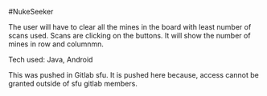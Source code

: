 #NukeSeeker

The user will have to clear all the mines in the board with least number of scans used.
Scans are clicking on the buttons. It will show the number of mines in row and columnmn.

Tech used: Java, Android

This was pushed in Gitlab sfu. It is pushed here because, access cannot be granted outside of sfu gitlab members.
